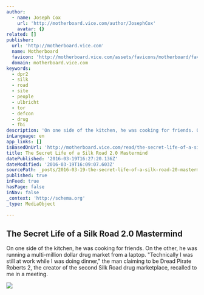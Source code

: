 ```yaml
---
author:
  - name: Joseph Cox
    url: 'http://motherboard.vice.com/author/JosephCox'
    avatar: {}
related: []
publisher:
  url: 'http://motherboard.vice.com'
  name: Motherboard
  favicon: 'http://motherboard.vice.com/assets/favicons/motherboard/favicon-16x16.png?v20160217170156'
  domain: motherboard.vice.com
keywords:
  - dpr2
  - silk
  - road
  - site
  - people
  - ulbricht
  - tor
  - defcon
  - drug
  - fbi
description: 'On one side of the kitchen, he was cooking for friends. On the other, he was running a multi-million dollar drug market from a laptop. "Technically I was still at work while I was doing dinner," the man claiming to be Dread Pirate Roberts 2, the creator of the second Silk Road drug marketplace, recalled to me in a meeting.'
inLanguage: en
app_links: []
isBasedOnUrl: 'http://motherboard.vice.com/read/the-secret-life-of-a-silk-road-20-mastermind'
title: The Secret Life of a Silk Road 2.0 Mastermind
datePublished: '2016-03-19T16:27:20.136Z'
dateModified: '2016-03-19T16:09:07.603Z'
sourcePath: _posts/2016-03-19-the-secret-life-of-a-silk-road-20-mastermind.md
published: true
inFeed: true
hasPage: false
inNav: false
_context: 'http://schema.org'
_type: MediaObject

---
```

<article style=""><h1>The Secret Life of a Silk Road 2.0 Mastermind</h1><p>On one side of the kitchen, he was cooking for friends. On the other, he was running a multi-million dollar drug market from a laptop. "Technically I was still at work while I was doing dinner," the man claiming to be Dread Pirate Roberts 2, the creator of the second Silk Road drug marketplace, recalled to me in a meeting.</p><img src="http://motherboard-images.vice.com/content-images/article/no-id/14575533655177.jpg" /></article>